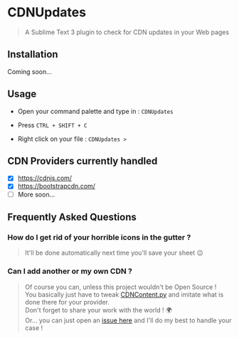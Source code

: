 # CDNUpdates

> A Sublime Text 3 plugin to check for CDN updates in your Web pages

## Installation

Coming soon...

## Usage

* Open your command palette and type in : `CDNUpdates`

* Press `CTRL + SHIFT + C`

* Right click on your file : `CDNUpdates >`

## CDN Providers currently handled

* [X] <https://cdnjs.com/>
* [X] <https://bootstrapcdn.com/>
* [ ] More soon...

## Frequently Asked Questions

### How do I get rid of your horrible icons in the gutter ?

> It'll be done automatically next time you'll save your sheet :wink:

### Can I add another or my own CDN ?

> Of course you can, unless this project wouldn't be Open Source !  
> You basically just have to tweak [CDNContent.py](CDNContent.py) and imitate what is done there for your provider.  
> Don't forget to share your work with the world ! :earth_africa:  
> Or... you can just open an [issue here](https://github.com/HorlogeSkynet/CDNUpdates/issues/new) and I'll do my best to handle your case !
